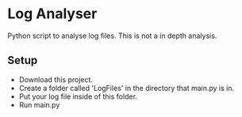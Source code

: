 <h1>Log Analyser</h1>
<p>Python script to analyse log files. This is not a in depth analysis.</p>

<h2>Setup</h2>
<ul>
  <li>Download this project.</li>
  <li>Create a folder called 'LogFiles' in the directory that main.py is in.</li>
  <li>Put your log file inside of this folder.</li>
  <li>Run main.py</li>
</ul>
